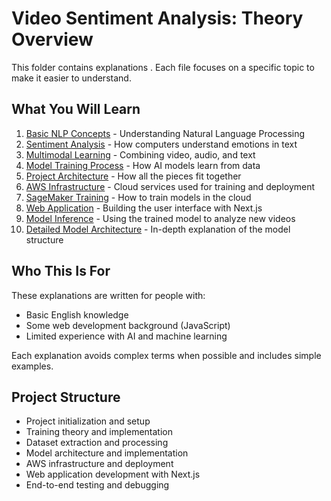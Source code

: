 # Video Sentiment Analysis: Theory Overview

This folder contains explanations . Each file focuses on a specific topic to make it easier to understand.

## What You Will Learn

1. [Basic NLP Concepts](01-nlp-basics.md) - Understanding Natural Language Processing
2. [Sentiment Analysis](02-sentiment-analysis.md) - How computers understand emotions in text
3. [Multimodal Learning](03-multimodal-learning.md) - Combining video, audio, and text
4. [Model Training Process](04-model-training.md) - How AI models learn from data
5. [Project Architecture](05-project-architecture.md) - How all the pieces fit together
6. [AWS Infrastructure](06-aws-infrastructure.md) - Cloud services used for training and deployment
7. [SageMaker Training](07-sagemaker-training.md) - How to train models in the cloud
8. [Web Application](08-web-application.md) - Building the user interface with Next.js
9. [Model Inference](09-model-inference.md) - Using the trained model to analyze new videos
10. [Detailed Model Architecture](10-model-architecture-detailed.md) - In-depth explanation of the model structure

## Who This Is For

These explanations are written for people with:
- Basic English knowledge
- Some web development background (JavaScript)
- Limited experience with AI and machine learning

Each explanation avoids complex terms when possible and includes simple examples.

## Project Structure

- Project initialization and setup
- Training theory and implementation
- Dataset extraction and processing
- Model architecture and implementation
- AWS infrastructure and deployment
- Web application development with Next.js
- End-to-end testing and debugging
